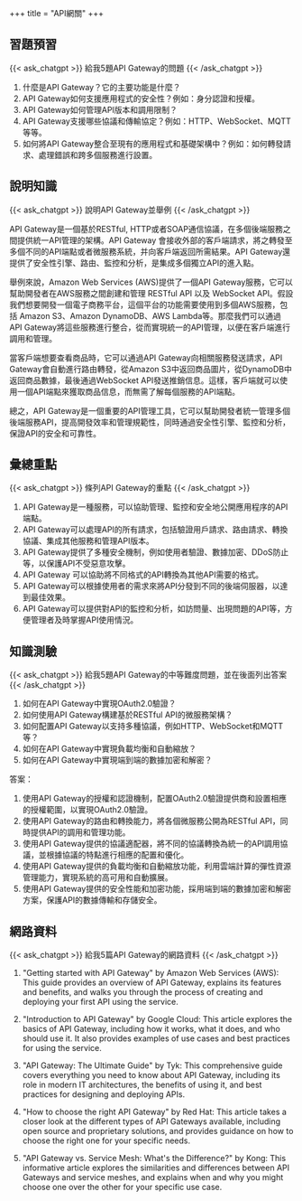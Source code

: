 +++
title = "API網關"
+++
## 習題預習
{{< ask_chatgpt >}}
給我5題API Gateway的問題
{{< /ask_chatgpt >}}



1. 什麼是API Gateway？它的主要功能是什麼？
2. API Gateway如何支援應用程式的安全性？例如：身分認證和授權。 
3. API Gateway如何管理API版本和調用限制？ 
4. API Gateway支援哪些協議和傳輸協定？例如：HTTP、WebSocket、MQTT等等。 
5. 如何將API Gateway整合至現有的應用程式和基礎架構中？例如：如何轉發請求、處理錯誤和跨多個服務進行設置。   

## 說明知識
{{< ask_chatgpt >}}
說明API Gateway並舉例
{{< /ask_chatgpt >}}



API Gateway是一個基於RESTful, HTTP或者SOAP通信協議，在多個後端服務之間提供統一API管理的架構。API Gateway 會接收外部的客戶端請求，將之轉發至多個不同的API端點或者微服務系統，并向客戶端返回所需結果。API Gateway還提供了安全性引擎、路由、監控和分析，是集成多個獨立API的進入點。

舉例來說，Amazon Web Services (AWS)提供了一個API Gateway服務，它可以幫助開發者在AWS服務之間創建和管理 RESTful API 以及 WebSocket API。假設我們想要開發一個電子商務平台，這個平台的功能需要使用到多個AWS服務，包括 Amazon S3、Amazon DynamoDB、AWS Lambda等。那麼我們可以通過API Gateway將這些服務進行整合，從而實現統一的API管理，以便在客戶端進行調用和管理。

當客戶端想要查看商品時，它可以通過API Gateway向相關服務發送請求，API Gateway會自動進行路由轉發，從Amazon S3中返回商品圖片，從DynamoDB中返回商品數據，最後通過WebSocket API發送推銷信息。這樣，客戶端就可以使用一個API端點來獲取商品信息，而無需了解每個服務的API端點。

總之，API Gateway是一個重要的API管理工具，它可以幫助開發者統一管理多個後端服務API，提高開發效率和管理規範性，同時通過安全性引擎、監控和分析，保證API的安全和可靠性。   

## 彙總重點
{{< ask_chatgpt >}}
條列API Gateway的重點
{{< /ask_chatgpt >}}



1. API Gateway是一種服務，可以協助管理、監控和安全地公開應用程序的API端點。
2. API Gateway可以處理API的所有請求，包括驗證用戶請求、路由請求、轉換協議、集成其他服務和管理API版本。
3. API Gateway提供了多種安全機制，例如使用者驗證、數據加密、DDoS防止等，以保護API不受惡意攻擊。
4. API Gateway 可以協助將不同格式的API轉換為其他API需要的格式。
5. API Gateway可以根據使用者的需求來將API分發到不同的後端伺服器，以達到最佳效果。
6. API Gateway可以提供對API的監控和分析，如訪問量、出現問題的API等，方便管理者及時掌握API使用情況。   

## 知識測驗
{{< ask_chatgpt >}}
給我5題API Gateway的中等難度問題，並在後面列出答案
{{< /ask_chatgpt >}}

1. 如何在API Gateway中實現OAuth2.0驗證？
2. 如何使用API Gateway構建基於RESTful API的微服務架構？
3. 如何配置API Gateway以支持多種協議，例如HTTP、WebSocket和MQTT等？
4. 如何在API Gateway中實現負載均衡和自動縮放？
5. 如何在API Gateway中實現端到端的數據加密和解密？

答案：
1. 使用API Gateway的授權和認證機制，配置OAuth2.0驗證提供商和設置相應的授權範圍，以實現OAuth2.0驗證。
2. 使用API Gateway的路由和轉換能力，將各個微服務公開為RESTful API，同時提供API的調用和管理功能。
3. 使用API Gateway提供的協議適配器，將不同的協議轉換為統一的API調用協議，並根據協議的特點進行相應的配置和優化。
4. 使用API Gateway提供的負載均衡和自動縮放功能，利用雲端計算的彈性資源管理能力，實現系統的高可用和自動擴展。
5. 使用API Gateway提供的安全性能和加密功能，採用端到端的數據加密和解密方案，保護API的數據傳輸和存儲安全。   

## 網路資料
{{< ask_chatgpt >}}
給我5篇API Gateway的網路資料
{{< /ask_chatgpt >}}



1. "Getting started with API Gateway" by Amazon Web Services (AWS): This guide provides an overview of API Gateway, explains its features and benefits, and walks you through the process of creating and deploying your first API using the service.

2. "Introduction to API Gateway" by Google Cloud: This article explores the basics of API Gateway, including how it works, what it does, and who should use it. It also provides examples of use cases and best practices for using the service.

3. "API Gateway: The Ultimate Guide" by Tyk: This comprehensive guide covers everything you need to know about API Gateway, including its role in modern IT architectures, the benefits of using it, and best practices for designing and deploying APIs.

4. "How to choose the right API Gateway" by Red Hat: This article takes a closer look at the different types of API Gateways available, including open source and proprietary solutions, and provides guidance on how to choose the right one for your specific needs.

5. "API Gateway vs. Service Mesh: What's the Difference?" by Kong: This informative article explores the similarities and differences between API Gateways and service meshes, and explains when and why you might choose one over the other for your specific use case.   

